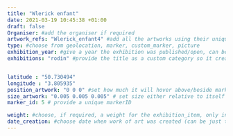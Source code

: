 ```yaml
---
title: "Wlerick enfant"
date: 2021-03-19 10:45:38 +01:00
draft: false
Organiser: #add the organiser if required
artwork_refs: "Wlerick_enfant4" #add all the artworks using their unique ID Name
type: #choose from geolocation, marker, custom_marker, picture
exhibition_year: #give a year the exhibition was published/open, can be different of creation date of this item
exhibitions: "rodin" #provide the title as a custom category so it creates a page for the exhibition


latitude : "50.730494"
longitude : "3.805935"
position_artwork: "0 0 0" #set how much it will hover above/beside marker/geolocation. Use "0 0 0" for 3 axes
size_artwork: "0.005 0.005 0.005" # set size either relative to itself of to markers
marker_id: 5 # provide a unique markerID

weight: #choose, if required, a weight for the exhibition_item, only integers
date_creation: #choose date when work of art was created (can be just the year if needed)
---
```

